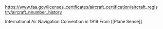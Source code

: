 https://www.faa.gov/licenses_certificates/aircraft_certification/aircraft_registry/aircraft_nnumber_history

International Air Navigation Convention in 1919 From [[Plane Sense]]
